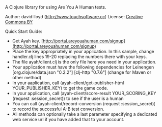 A Clojure library for using Are You A Human tests.

Author: david lloyd (http://www.touchsoftware.cc) 
License: [Creative Commons BY](http://creativecommons.org/licenses/by/3.0/legalcode)

Quick Start Guide:

   *   Get Ayah key. [http://portal.areyouahuman.com/signup](http://portal.areyouahuman.com/signup)
   *   Place the key appropriately in your application. In this sample, change handler.clj lines 19-20 replacing the numbers there with your keys.
   *   The file ayah/client.clj is the only file here you need in your application.
   *   Your application must have the following dependencies for Leinengen [org.clojure/data.json "0.2.2"] [clj-http "0.7.6"] (change for Maven or other method)
   *   In your aaplication, call (ayah-client/get-publisher-html YOUR_PUBLISHER_KEY) to get the game code.
   *   In your application, call (ayah-client/score-result YOUR_SCORING_KEY (request :session_secret)) to see if the user is a human
   *   You can call (ayah-client/record-conversion (request :session_secret)) to record the successful A-B test conversion.
   *   All methods can optionally take a last parameter specifying a dedicated web service url if you have added that to your account.
